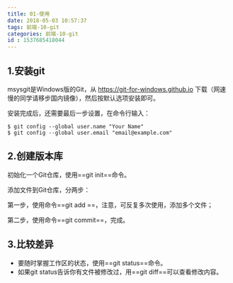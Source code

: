 ```yaml
---
title: 01-使用
date: 2018-05-03 10:57:37
tags: 前端-10-git
categories: 前端-10-git
id : 1537685418044
---
```

## 1.安装git
msysgit是Windows版的Git，从 https://git-for-windows.github.io 下载（网速慢的同学请移步国内镜像），然后按默认选项安装即可。

安装完成后，还需要最后一步设置，在命令行输入：


```
$ git config --global user.name "Your Name"
$ git config --global user.email "email@example.com"
```

## 2.创建版本库
初始化一个Git仓库，使用==git init==命令。

添加文件到Git仓库，分两步：

第一步，使用命令==git add <file>==，注意，可反复多次使用，添加多个文件；

第二步，使用命令==git commit==，完成。

## 3.比较差异

- 要随时掌握工作区的状态，使用==git status==命令。
- 如果git status告诉你有文件被修改过，用==git diff==可以查看修改内容。

